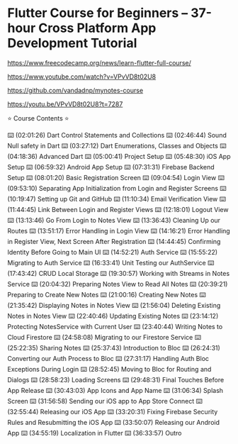 # Flutter Course for Beginners – 37-hour Cross Platform App Development Tutorial

<https://www.freecodecamp.org/news/learn-flutter-full-course/>

<https://www.youtube.com/watch?v=VPvVD8t02U8>

<https://github.com/vandadnp/mynotes-course>

<https://youtu.be/VPvVD8t02U8?t=7287>

⭐️ Course Contents ⭐️

⌨️ (02:01:26) Dart Control Statements and Collections
⌨️ (02:46:44) Sound Null safety in Dart
⌨️ (03:27:12) Dart Enumerations, Classes and Objects
⌨️ (04:18:36) Advanced Dart
⌨️ (05:00:41) Project Setup
⌨️ (05:48:30) iOS App Setup
⌨️ (06:59:32) Android App Setup
⌨️ (07:31:31) Firebase Backend Setup
⌨️ (08:01:20) Basic Registration Screen
⌨️ (09:04:54) Login View
⌨️ (09:53:10) Separating App Initialization from Login and Register Screens
⌨️ (10:19:47) Setting up Git and GitHub
⌨️ (11:10:34) Email Verification View
⌨️ (11:44:45) Link Between Login and Register Views
⌨️ (12:18:01) Logout View
⌨️ (13:13:46) Go From Login to Notes View
⌨️ (13:36:43) Cleaning Up our Routes
⌨️ (13:51:17) Error Handling in Login View
⌨️ (14:16:21) Error Handling in Register View, Next Screen After Registration
⌨️ (14:44:45) Confirming Identity Before Going to Main UI
⌨️ (14:52:21) Auth Service
⌨️ (15:55:22) Migrating to Auth Service
⌨️ (16:33:41) Unit Testing our AuthService
⌨️ (17:43:42) CRUD Local Storage
⌨️ (19:30:57) Working with Streams in Notes Service
⌨️ (20:04:32) Preparing Notes View to Read All Notes
⌨️ (20:39:21) Preparing to Create New Notes
⌨️ (21:00:16) Creating New Notes
⌨️ (21:35:42) Displaying Notes in Notes View
⌨️ (21:56:04) Deleting Existing Notes in Notes View
⌨️ (22:40:46) Updating Existing Notes
⌨️ (23:14:12) Protecting NotesService with Current User
⌨️ (23:40:44) Writing Notes to Cloud Firestore
⌨️ (24:58:08) Migrating to our Firestore Service
⌨️ (25:22:35) Sharing Notes
⌨️ (25:37:43) Introduction to Bloc
⌨️ (26:24:31) Converting our Auth Process to Bloc
⌨️ (27:31:17) Handling Auth Bloc Exceptions During Login
⌨️ (28:52:45) Moving to Bloc for Routing and Dialogs
⌨️ (28:58:23) Loading Screens
⌨️ (29:48:31) Final Touches Before App Release
⌨️ (30:43:03) App Icons and App Name
⌨️ (31:06:34) Splash Screen
⌨️ (31:56:58) Sending our iOS app to App Store Connect
⌨️ (32:55:44) Releasing our iOS App
⌨️ (33:20:31) Fixing Firebase Security Rules and Resubmitting the iOS App
⌨️ (33:50:07) Releasing our Android App
⌨️ (34:55:19) Localization in Flutter
⌨️ (36:33:57) Outro
